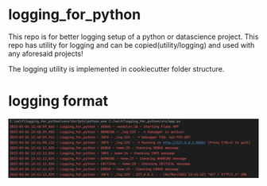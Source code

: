 logging_for_python
==============================

This repo is for better logging setup of a python or datascience project. This repo has utility for logging and can be copied(utility/logging) and used with any aforesaid projects!

The logging utility is implemented in cookiecutter folder structure.

logging format
==============================

![Alt text](./readme_files/logformat.PNG?raw=true "vectorstore")
